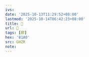 ```yaml
---
ivs:
date: '2025-10-13T11:29:52+08:00'
lastmod: '2025-10-14T06:42:23+08:00'
title: 󰣝
url: 󰣝
tags: [膠]
hex: '81A0'
src: GHZR
note:
---
```

